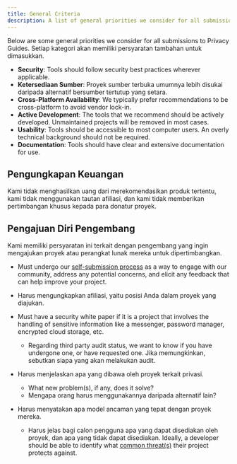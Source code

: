 ```yaml
---
title: General Criteria
description: A list of general priorities we consider for all submissions to Privacy Guides.
---
```


Below are some general priorities we consider for all submissions to Privacy Guides. Setiap kategori akan memiliki persyaratan tambahan untuk dimasukkan.

- **Security**: Tools should follow security best practices wherever applicable.
- **Ketersediaan Sumber**: Proyek sumber terbuka umumnya lebih disukai daripada alternatif bersumber tertutup yang setara.
- **Cross-Platform Availability**: We typically prefer recommendations to be cross-platform to avoid vendor lock-in.
- **Active Development**: The tools that we recommend should be actively developed. Unmaintained projects will be removed in most cases.
- **Usability**: Tools should be accessible to most computer users. An overly technical background should not be required.
- **Documentation**: Tools should have clear and extensive documentation for use.

## Pengungkapan Keuangan

Kami tidak menghasilkan uang dari merekomendasikan produk tertentu, kami tidak menggunakan tautan afiliasi, dan kami tidak memberikan pertimbangan khusus kepada para donatur proyek.

## Pengajuan Diri Pengembang

Kami memiliki persyaratan ini terkait dengan pengembang yang ingin mengajukan proyek atau perangkat lunak mereka untuk dipertimbangkan.

- Must undergo our [self-submission process](https://discuss.privacyguides.net/t/about-the-project-showcase-category/114) as a way to engage with our community, address any potential concerns, and elicit any feedback that can help improve your project.

- Harus mengungkapkan afiliasi, yaitu posisi Anda dalam proyek yang diajukan.

- Must have a security white paper if it is a project that involves the handling of sensitive information like a messenger, password manager, encrypted cloud storage, etc.
    - Regarding third party audit status, we want to know if you have undergone one, or have requested one. Jika memungkinkan, sebutkan siapa yang akan melakukan audit.

- Harus menjelaskan apa yang dibawa oleh proyek terkait privasi.
    - What new problem(s), if any, does it solve?
    - Mengapa orang harus menggunakannya daripada alternatif lain?

- Harus menyatakan apa model ancaman yang tepat dengan proyek mereka.
    - Harus jelas bagi calon pengguna apa yang dapat disediakan oleh proyek, dan apa yang tidak dapat disediakan. Ideally, a developer should be able to identify what [common threat(s)](../basics/common-threats.md) their project protects against.

